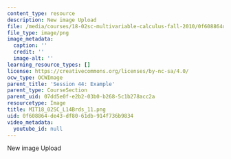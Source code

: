 ```yaml
---
content_type: resource
description: New image Upload
file: /media/courses/18-02sc-multivariable-calculus-fall-2010/0f608864de43df8061db914f736b9834_MIT18_02SC_L14Brds_11.png
file_type: image/png
image_metadata:
  caption: ''
  credit: ''
  image-alt: ''
learning_resource_types: []
license: https://creativecommons.org/licenses/by-nc-sa/4.0/
ocw_type: OCWImage
parent_title: 'Session 44: Example'
parent_type: CourseSection
parent_uid: 07dd5e0f-e2b2-03b0-b268-5c1b278acc2a
resourcetype: Image
title: MIT18_02SC_L14Brds_11.png
uid: 0f608864-de43-df80-61db-914f736b9834
video_metadata:
  youtube_id: null
---
```

New image Upload